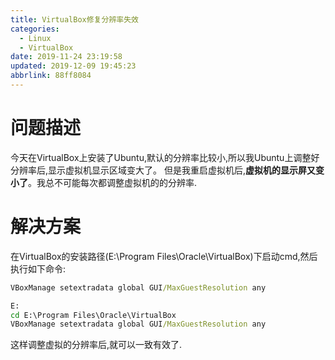 ```yaml
---
title: VirtualBox修复分辨率失效
categories: 
  - Linux
  - VirtualBox
date: 2019-11-24 23:19:58
updated: 2019-12-09 19:45:23
abbrlink: 88ff8084
---
```

# 问题描述
今天在VirtualBox上安装了Ubuntu,默认的分辨率比较小,所以我Ubuntu上调整好分辨率后,显示虚拟机显示区域变大了。
但是我重启虚拟机后,**虚拟机的显示屏又变小了**。我总不可能每次都调整虚拟机的的分辨率.
# 解决方案
在VirtualBox的安装路径(E:\Program Files\Oracle\VirtualBox)下启动cmd,然后执行如下命令:
```cmd
VBoxManage setextradata global GUI/MaxGuestResolution any
```
```cmd
E:
cd E:\Program Files\Oracle\VirtualBox
VBoxManage setextradata global GUI/MaxGuestResolution any
```
这样调整虚拟的分辨率后,就可以一致有效了.
